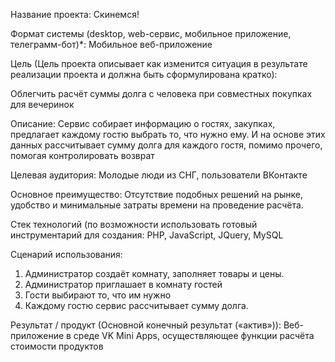 Название проекта: Скинемся!

Формат системы (desktop, web-сервис, мобильное приложение, телеграмм-бот)*: 
Мобильное веб-приложение

Цель (Цель проекта описывает как изменится ситуация в результате реализации проекта и должна быть сформулирована кратко): 

Облегчить расчёт суммы долга с человека при совместных покупках для вечеринок

Описание: 
Сервис собирает информацию о гостях, закупках, предлагает каждому гостю выбрать то, что нужно ему. И на основе этих данных рассчитывает сумму долга для каждого гостя,
помимо прочего, помогая контролировать возврат

Целевая аудитория: 
Молодые люди из СНГ, пользователи ВКонтакте

Основное преимущество: 
Отсутствие подобных решений на рынке, удобство и минимальные затраты времени на проведение расчёта.

Стек технологий (по возможности использовать готовый инструментарий для создания:
PHP, JavaScript, JQuery, MySQL

Сценарий использования: 
1) Администратор создаёт комнату, заполняет товары и цены.
2) Администратор приглашает в комнату гостей
3) Гости выбирают то, что им нужно
4) Каждому гостю сервис рассчитывает сумму долга.

Результат / продукт (Основной конечный результат («актив»)):
Веб-приложение в среде VK Mini Apps, осуществляющее функции расчёта стоимости продуктов

